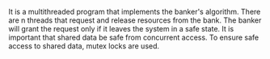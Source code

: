 It is a multithreaded program that implements the banker's algorithm. There are n threads that request and release resources from the bank. The banker will grant the request only if it leaves the system in a safe state. It is important that shared data be safe from concurrent access. To ensure safe access to shared data,  mutex locks are used.

